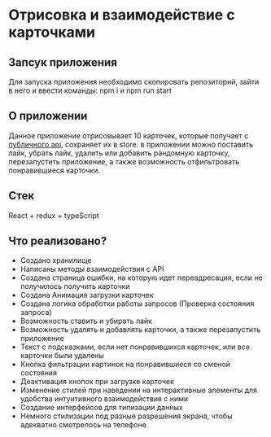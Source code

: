 # Отрисовка и взаимодействие с карточками

## Запсук приложения

Для запуска приложения необходимо скопировать репозиторий, зайти в него и ввести команды:
npm i и npm run start

## О приложении

Данное приложение отрисовывает 10 карточек, которые получает
с [публичного api](https://random-data-api.com/documentation), сохраняет их в store. в приложении можно поставить лайк,
убрать лайк, удалить или добавить рандомную карточку, перезапустить приложение, а также возможность отфильтровать
понравившиеся карточки.

## Стек

React + redux + typeScript

## Что реализовано?

- Создано хранилище
- Написаны методы взаимодействия с API
- Создана страница ошибки, на которую идет переадресация, если не получилось получить карточки
- Создана Анимация загрузки карточек
- Создана логика обработки работы запросов (Проверка состояния запроса)
- Возможность ставить и убирать лайк
- Возможность удалять и добавлять карточки, а также перезапустить приложение
- Текст с подсказками, если нет понравившихся карточек, или все карточки были удалены
- Кнопка фильтрации картинок на понравившиеся со сменой состояния
- Деактивация кнопок при загрузке карточек
- Изменение стилей при наведении на интерактивные элементы для удобства интуитивного взаимодействия с ними
- Создание интерфейсов для типизации данных
- Немного стилизации под разные разрешения экрана, чтобы адекватно смотрелось на телефоне

